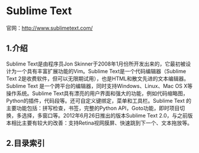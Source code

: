 # Sublime Text

官网：http://www.sublimetext.com/

## 1.介绍

Sublime Text是由程序员Jon Skinner于2008年1月份所开发出来的，它最初被设计为一个具有丰富扩展功能的Vim。Sublime Text是一个代码编辑器（Sublime Text 2是收费软件，但可以无限期试用），也是HTML和散文先进的文本编辑器。Sublime Text 是一个跨平台的编辑器，同时支持Windows、Linux、Mac OS X等操作系统。Sublime Text具有漂亮的用户界面和强大的功能，例如代码缩略图，Python的插件，代码段等。还可自定义键绑定，菜单和工具栏。Sublime Text 的主要功能包括：拼写检查，书签，完整的Python API，Goto功能，即时项目切换，多选择，多窗口等。2012年6月26日推出的版本Sublime Text 2.0，与之前版本相比主要有较大的改善：支持Retina视网膜屏、快速跳到下一个、文本拖放等。

## 2.目录索引
